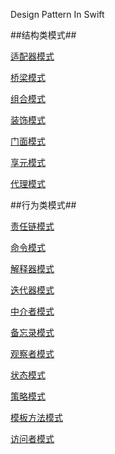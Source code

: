 
Design Pattern In Swift

##结构类模式##

[适配器模式](https://github.com/FannCyii/DesignPattern/blob/master/DesignPattern/DesignPattern/Adapter%20Pattern/AdapterPattern.swift)


[桥梁模式](https://github.com/FannCyii/DesignPattern/blob/master/DesignPattern/DesignPattern/BridgePattern/BridgePattern.swift)


[组合模式](https://github.com/FannCyii/DesignPattern/blob/master/DesignPattern/DesignPattern/Composite%20Pattern/CompositePattern.swift)

[装饰模式](https://github.com/FannCyii/DesignPattern/blob/master/DesignPattern/DesignPattern/DecoratorPattern/decoratorPattern.swift)

[门面模式](https://github.com/FannCyii/DesignPattern/tree/master/DesignPattern/DesignPattern/Facade%20Pattern)

[享元模式](https://github.com/FannCyii/DesignPattern/tree/master/DesignPattern/DesignPattern/FlyweightPattern)

[代理模式](https://github.com/FannCyii/DesignPattern/blob/master/DesignPattern/DesignPattern/ProxyPattern/DelegatePattern.swift)


##行为类模式##

[责任链模式](https://github.com/FannCyii/DesignPattern/blob/master/DesignPattern/DesignPattern/ChainOfResponsibility%20Pattern/ChainOfResponsibilityPattern.swift)

[命令模式](https://github.com/FannCyii/DesignPattern/blob/master/DesignPattern/DesignPattern/Command%20Pattern/CommandPattern.swift)

[解释器模式](https://github.com/FannCyii/DesignPattern/blob/master/DesignPattern/DesignPattern/Interpreter%20Pattern/InterpreterPattern.swift)

[迭代器模式](https://github.com/FannCyii/DesignPattern/blob/master/DesignPattern/DesignPattern/Iterator%20Pattern/IteratorPattern.swift)

[中介者模式](https://github.com/FannCyii/DesignPattern/blob/master/DesignPattern/DesignPattern/MediatorPattern/MediatorPattern.swift)

[备忘录模式](https://github.com/FannCyii/DesignPattern/blob/master/DesignPattern/DesignPattern/Memento%20Pattern/MementoPattern.swift)

[观察者模式](https://github.com/FannCyii/DesignPattern/blob/master/DesignPattern/DesignPattern/Observer%20Pattern/ObserverPattern.swift)

[状态模式](https://github.com/FannCyii/DesignPattern/blob/master/DesignPattern/DesignPattern/State%20Pattern/StatePattern.swift)

[策略模式](https://github.com/FannCyii/DesignPattern/blob/master/DesignPattern/DesignPattern/Strategy%20Pattern/StrategyPattern.swift)

[模板方法模式](https://github.com/FannCyii/DesignPattern/tree/master/DesignPattern/DesignPattern/TemplateMethodPattern)

[访问者模式](https://github.com/FannCyii/DesignPattern/blob/master/DesignPattern/DesignPattern/Visiter%20Pattern/VisitorPattern.swift)












